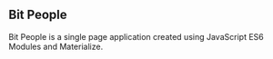 ## Bit People

Bit People is a single page application created using JavaScript ES6 Modules and Materialize.